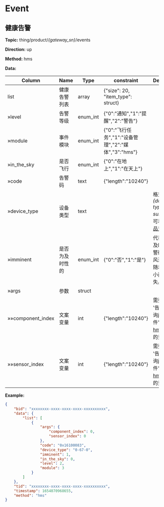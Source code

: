 




 # Event

## 健康告警
**Topic:** thing/product/*{gateway_sn}*/events

**Direction:** up

**Method:** hms

**Data:** 

|Column|Name|Type|constraint|Description|
|---|---|---|---|---|
|list|健康告警列表|array|  {"size": 20, "item_type": struct}  ||
|»level|告警等级|enum_int| {&#34;0&#34;:&#34;通知&#34;,&#34;1&#34;:&#34;提醒&#34;,&#34;2&#34;:&#34;警告&#34;} ||
|»module|事件模块|enum_int| {&#34;0&#34;:&#34;飞行任务&#34;,&#34;1&#34;:&#34;设备管理&#34;,&#34;2&#34;:&#34;媒体&#34;,&#34;3&#34;:&#34;hms&#34;} ||
|»in_the_sky|是否飞行|enum_int| {&#34;0&#34;:&#34;在地上&#34;,&#34;1&#34;:&#34;在天上&#34;} ||
|»code|告警码|text| {&#34;length&#34;:&#34;10240&#34;} ||
|»device_type|设备类型|text|  |格式为 *{domain-type-subtype}*，可以根据[产品支持](https://developer.dji.com/doc/cloud-api-tutorial/cn/overview/product-support.html)查询|
|»imminent|是否为及时性的|enum_int| {&#34;0&#34;:&#34;否&#34;,&#34;1&#34;:&#34;是&#34;} |代表是否为及时性的告警码。比如风过大，会随着风力减小而自动消失。|
|»args|参数|struct|  ||
|»»component_index|文案变量|int| {&#34;length&#34;:&#34;10240&#34;} |需要填充在 &#39;告警文案查询json文件&#39;，[hms.json](https://developer.dji.com/doc/cloud-api-tutorial/cn/feature-set/dock-feature-set/hms.html)&#39;中的变量|
|»»sensor_index|文案变量|int| {&#34;length&#34;:&#34;10240&#34;} |需要填充在 &#39;告警文案查询json文件&#39;，[hms.json](https://developer.dji.com/doc/cloud-api-tutorial/cn/feature-set/dock-feature-set/hms.html)&#39;中的变量|


 



**Example:**
```json
{
	"bid": "xxxxxxxx-xxxx-xxxx-xxxx-xxxxxxxxxx",
	"data": {
		"list": [
			{
				"args": {
					"component_index": 0,
					"sensor_index": 0
				},
				"code": "0x16100083",
				"device_type": "0-67-0",
				"imminent": 1,
				"in_the_sky": 0,
				"level": 2,
				"module": 3
			}
		]
	},
	"tid": "xxxxxxxx-xxxx-xxxx-xxxx-xxxxxxxxxx",
	"timestamp": 1654070968655,
	"method": "hms"
}
```













